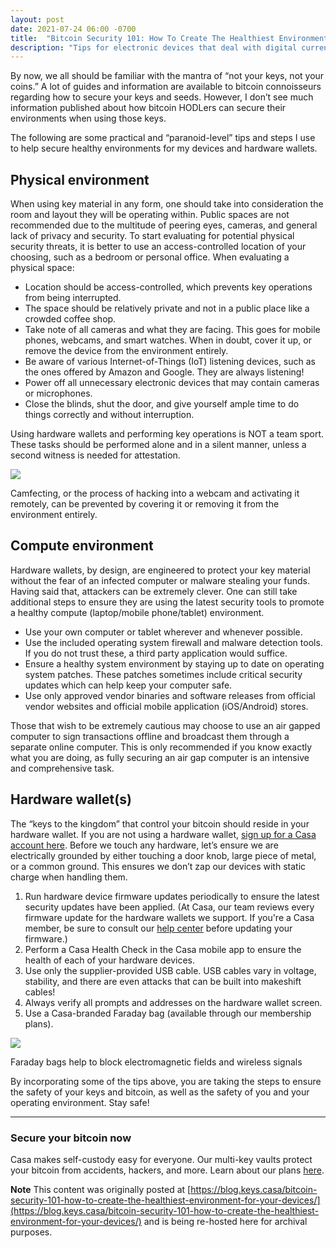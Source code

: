 ```yaml
---
layout: post
date: 2021-07-24 06:00 -0700
title:  "Bitcoin Security 101: How To Create The Healthiest Environment For Your Devices"
description: "Tips for electronic devices that deal with digital currency"
---
```


By now, we all should be familiar with the mantra of “not your keys, not your coins.” A lot of guides and information are available to bitcoin connoisseurs regarding how to secure your keys and seeds. However, I don’t see much information published about how bitcoin HODLers can secure their environments when using those keys.

The following are some practical and “paranoid-level” tips and steps I use to help secure healthy environments for my devices and hardware wallets.

Physical environment
--------------------

When using key material in any form, one should take into consideration the room and layout they will be operating within. Public spaces are not recommended due to the multitude of peering eyes, cameras, and general lack of privacy and security. To start evaluating for potential physical security threats, it is better to use an access-controlled location of your choosing, such as a bedroom or personal office. When evaluating a physical space:

*   Location should be access-controlled, which prevents key operations from being interrupted.
*   The space should be relatively private and not in a public place like a crowded coffee shop.
*   Take note of all cameras and what they are facing. This goes for mobile phones, webcams, and smart watches. When in doubt, cover it up, or remove the device from the environment entirely.
*   Be aware of various Internet-of-Things (IoT) listening devices, such as the ones offered by Amazon and Google. They are always listening!
*   Power off all unnecessary electronic devices that may contain cameras or microphones.
*   Close the blinds, shut the door, and give yourself ample time to do things correctly and without interruption.

Using hardware wallets and performing key operations is NOT a team sport. These tasks should be performed alone and in a silent manner, unless a second witness is needed for attestation.

![](https://blog.keys.casa/content/images/2021/05/Screen-Shot-2021-05-17-at-3.14.12-PM.png)

Camfecting, or the process of hacking into a webcam and activating it remotely, can be prevented by covering it or removing it from the environment entirely.

Compute environment
-------------------

Hardware wallets, by design, are engineered to protect your key material without the fear of an infected computer or malware stealing your funds. Having said that, attackers can be extremely clever. One can still take additional steps to ensure they are using the latest security tools to promote a healthy compute (laptop/mobile phone/tablet) environment.

*   Use your own computer or tablet wherever and whenever possible.
*   Use the included operating system firewall and malware detection tools. If you do not trust these, a third party application would suffice.
*   Ensure a healthy system environment by staying up to date on operating system patches. These patches sometimes include critical security updates which can help keep your computer safe.
*   Use only approved vendor binaries and software releases from official vendor websites and official mobile application (iOS/Android) stores.

Those that wish to be extremely cautious may choose to use an air gapped computer to sign transactions offline and broadcast them through a separate online computer. This is only recommended if you know exactly what you are doing, as fully securing an air gap computer is an intensive and comprehensive task.

Hardware wallet(s)
------------------

The “keys to the kingdom” that control your bitcoin should reside in your hardware wallet. If you are not using a hardware wallet, [sign up for a Casa account here](https://keys.casa/gold?ref=ron.stoner.com). Before we touch any hardware, let’s ensure we are electrically grounded by either touching a door knob, large piece of metal, or a common ground. This ensures we don’t zap our devices with static charge when handling them.

1.  Run hardware device firmware updates periodically to ensure the latest security updates have been applied. (At Casa, our team reviews every firmware update for the hardware wallets we support. If you're a Casa member, be sure to consult our [help center](https://support.keys.casa/hc/en-us/articles/360045460372?ref=ron.stoner.com) before updating your firmware.)
2.  Perform a Casa Health Check in the Casa mobile app to ensure the health of each of your hardware devices.
3.  Use only the supplier-provided USB cable. USB cables vary in voltage, stability, and there are even attacks that can be built into makeshift cables!
4.  Always verify all prompts and addresses on the hardware wallet screen.
5.  Use a Casa-branded Faraday bag (available through our membership plans).

![](https://blog.keys.casa/content/images/2021/05/DSC_1465-1-.jpeg)

Faraday bags help to block electromagnetic fields and wireless signals

By incorporating some of the tips above, you are taking the steps to ensure the safety of your keys and bitcoin, as well as the safety of you and your operating environment. Stay safe!

* * *

### Secure your bitcoin now

Casa makes self-custody easy for everyone. Our multi-key vaults protect your bitcoin from accidents, hackers, and more. Learn about our plans [here](https://keys.casa/pricing/?ref=ron.stoner.com).

**Note**
This content was originally posted at [https://blog.keys.casa/bitcoin-security-101-how-to-create-the-healthiest-environment-for-your-devices/](https://blog.keys.casa/bitcoin-security-101-how-to-create-the-healthiest-environment-for-your-devices/) and is being re-hosted here for archival purposes.